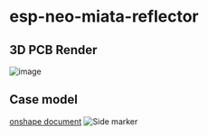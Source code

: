 # esp-neo-miata-reflector

## 3D PCB Render
![image](https://github.com/user-attachments/assets/dc6d15a6-7bbb-45f6-8925-ef12cc817109)

## Case model
[onshape document](https://cad.onshape.com/documents/008a499ad89c47cb12970d41/w/581711cad022a61588f0bacd/e/0c16850c8b9d30da3ecd1a8e?renderMode=0&uiState=66cc5d6fb4572018e84321a1)
![Side marker](https://github.com/user-attachments/assets/12668bdb-f4a8-4863-8831-beea5955e5a7)
